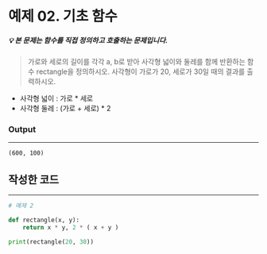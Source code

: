 # 예제 02. 기초 함수


##### 💡 본 문제는 함수를 직접 정의하고 호출하는 문제입니다.



> 가로와 세로의 길이를 각각 a, b로 받아 사각형 넓이와 둘레를 함께 반환하는 함수 rectangle을 정의하시오. 
사각형이 가로가 20, 세로가 30일 때의 결과를 출력하시오.

* 사각형 넓이 : 가로 * 세로 
* 사각형 둘레 : (가로 + 세로) * 2
>
### Output
---

```
(600, 100)
```



## 작성한 코드
----

```python
# 예제 2

def rectangle(x, y):
    return x * y, 2 * ( x + y )

print(rectangle(20, 30))
```


</aside>